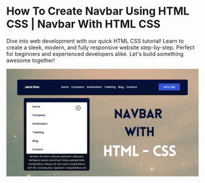 # How To Create Navbar Using HTML CSS | Navbar With HTML CSS

Dive into web development with our quick HTML CSS tutorial! Learn to create a sleek, modern, and fully responsive website step-by-step. Perfect for beginners and experienced developers alike. Let's build something awesome together! 

![Logo](https://raw.githubusercontent.com/codzsword/navbar-html-css/main/Navbar%20with%20html%20-%20css.png)

